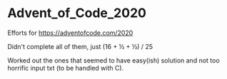 # Advent_of_Code_2020

Efforts for https://adventofcode.com/2020

Didn't complete all of them, just (16 + ½ + ½) / 25

Worked out the ones that seemed to have easy(ish) solution and not too horrific input txt (to be handled with C).
